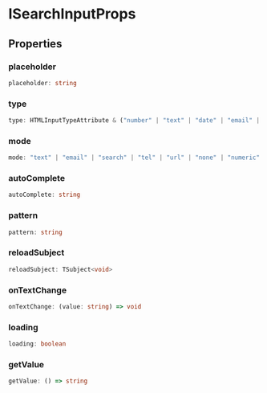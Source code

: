 # ISearchInputProps

## Properties

### placeholder

```ts
placeholder: string
```

### type

```ts
type: HTMLInputTypeAttribute & ("number" | "text" | "date" | "email" | "search" | "tel" | "time" | "url" | "week")
```

### mode

```ts
mode: "text" | "email" | "search" | "tel" | "url" | "none" | "numeric" | "decimal"
```

### autoComplete

```ts
autoComplete: string
```

### pattern

```ts
pattern: string
```

### reloadSubject

```ts
reloadSubject: TSubject<void>
```

### onTextChange

```ts
onTextChange: (value: string) => void
```

### loading

```ts
loading: boolean
```

### getValue

```ts
getValue: () => string
```
